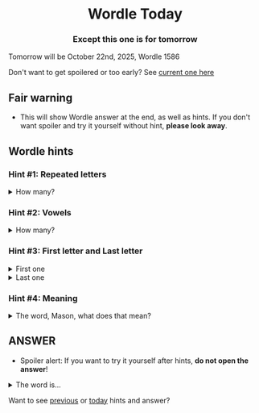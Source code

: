 <h1 align="center">
Wordle Today
</h1>

<h3 align="center">
Except this one is for tomorrow
</h3>

Tomorrow will be October 22nd, 2025, Wordle 1586

Don't want to get spoilered or too early? See [current one here](README.md)

## Fair warning
- This will show Wordle answer at the end, as well as hints. If you don't want spoiler and try it yourself without hint, **please look away**.

## Wordle hints

### Hint #1: Repeated letters
<details>
  <summary>How many?</summary>
  1 repeated letters.
</details>

### Hint #2: Vowels
<details>
  <summary>How many?</summary>
  There are 1 vowels. 
</details>

### Hint #3: First letter and Last letter
<details>
  <summary>First one</summary>
  Begins with the letter "S"
</details>
<details>
  <summary>Last one</summary>
  Ends with the letter "T"
</details>

### Hint #4: Meaning
<details>
  <summary>The word, Mason, what does that mean?</summary>
  A daring or dangerous feat, often involving the display of gymnastic skills.
</details>

## ANSWER
- Spoiler alert: If you want to try it yourself after hints, **do not open the answer**!

<details>
  <summary>The word is...</summary>
  STUNT
</details>

Want to see [previous](PREVIOUS.md) or [today](README.md) hints and answer?